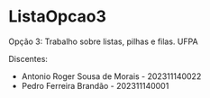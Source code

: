 # ListaOpcao3
Opção 3: Trabalho sobre listas, pilhas e filas. UFPA

Discentes:

- Antonio Roger Sousa de Morais - 202311140022
- Pedro Ferreira Brandão - 202311140001
